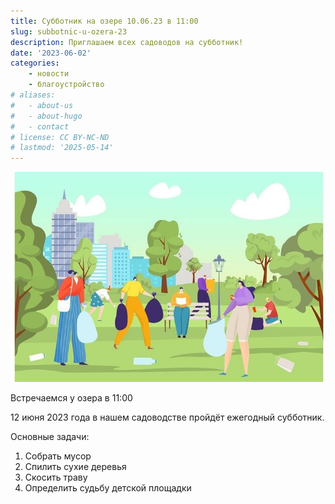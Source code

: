 ```yaml
---
title: Субботник на озере 10.06.23 в 11:00
slug: subbotnic-u-ozera-23
description: Приглашаем всех садоводов на субботник!
date: '2023-06-02'
categories:
    - новости 
    - благоустройство
# aliases:
#   - about-us
#   - about-hugo
#   - contact
# license: CC BY-NC-ND
# lastmod: '2025-05-14'
---
```



![Приглашаем всех садоводов на субботник!](image.png)

Встречаемся у озера в 11:00

12 июня 2023 года в нашем садоводстве пройдёт ежегодный субботник.

Основные задачи:

1. Собрать мусор
2. Спилить сухие деревья
3. Скосить траву
4. Определить судьбу детской площадки

